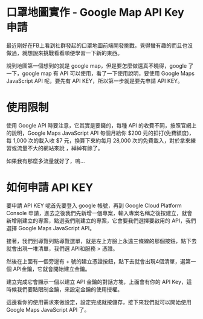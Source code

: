 # 口罩地圖實作 - Google Map API Key 申請

最近剛好在FB上看到社群發起的口罩地圖前端開發挑戰，覺得蠻有趣的而且也沒做過，就想說來挑戰看看順便學習一下新的東西。

說到地圖第一個想到的就是 google map，但是要怎麼做還真不曉得，google 了一下，google map 有 API 可以使用，看了一下使用說明，要使用 Google Maps JavaScript API 呢，要先有 API KEY，所以第一步就是要先申請 API KEY。

# 使用限制

使用 Google API 時要注意，它其實是要錢的，每種 API 的收費不同，按照官網上的說明，Google Maps JavaScript API 每個月給你 $200 元的扣打(免費額度)，每 1,000 次的載入收 $7 元，換算下來約每月 28,000 次的免費載入，對於拿來練習或流量不大的網站來說
，綽綽有餘了。

如果我有那麼多流量就好了，嗚...

# 如何申請 API KEY

要申請 API KEY 呢首先要登入 google 帳號，再到 Google Cloud Platform Console 申請，進去之後我們先新增一個專案，輸入專案名稱之後按建立，就會新增剛建立的專案，點選我們剛建立的專案，它會要我們選擇要啟用的 API，我們選擇 Google Maps JavaScript API。

接著，我們到導覽列點導覽選單，就是左上方臉上永遠三條線的那個按鈕，點下去就會出現一堆清單，我們選 API和服務 > 憑證。

然後在上面有一個旁邊有 + 號的建立憑證按鈕，點下去就會出現4個清單，選第一個 API金鑰，它就會開始建立金鑰。

建立完成它會顯示一個以建立 API 金鑰的對話方塊，上面會有你的 API Key，這時候我們要點限制金鑰，來設定金鑰的使用授權。

這邊看你的使用需求來做設定，設定完成就按儲存，接下來我們就可以開始使用 Google Maps JavaScript API 了。
